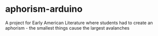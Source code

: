 # aphorism-arduino
A project for Early American Literature where students had to create an aphorism - the smallest things cause the largest avalanches
